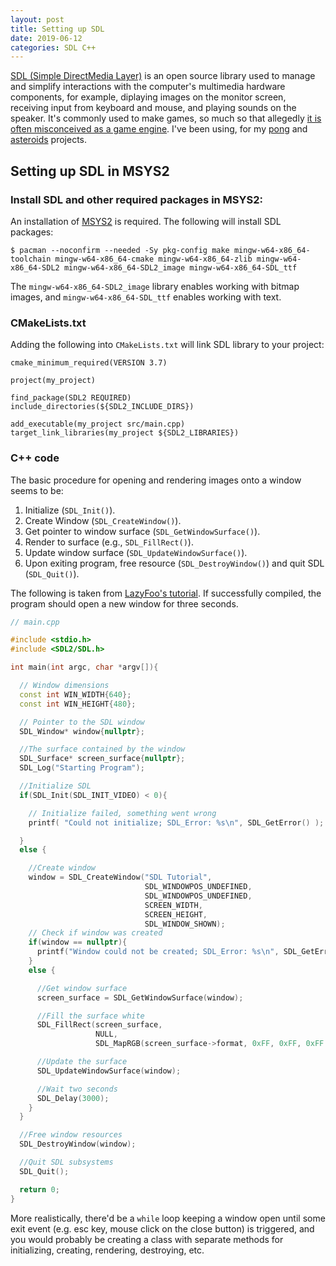 ```yaml
---
layout: post
title: Setting up SDL
date: 2019-06-12
categories: SDL C++
---
```


[SDL (Simple DirectMedia Layer)](https://www.libsdl.org/) is an open source library used to manage and simplify interactions with the computer's multimedia hardware components, for example, diplaying images on the monitor screen, receiving input from keyboard and mouse, and playing sounds on the speaker. It's commonly used to make games, so much so that allegedly [it is often misconceived as a game engine](https://en.wikipedia.org/wiki/Simple_DirectMedia_Layer). I've been using, for my [pong](https://github.com/liamst19/pong-study) and [asteroids](https://github.com/liamst19/asteroids-study) projects.

## Setting up SDL in MSYS2

### Install SDL and other required packages in MSYS2:

An installation of [MSYS2](https://www.msys2.org/) is required. The following will install SDL packages:

```
$ pacman --noconfirm --needed -Sy pkg-config make mingw-w64-x86_64-toolchain mingw-w64-x86_64-cmake mingw-w64-x86_64-zlib mingw-w64-x86_64-SDL2 mingw-w64-x86_64-SDL2_image mingw-w64-x86_64-SDL_ttf
```

The `mingw-w64-x86_64-SDL2_image` library enables working with bitmap images, and `mingw-w64-x86_64-SDL_ttf` enables working with text.
   
### CMakeLists.txt

Adding the following into `CMakeLists.txt` will link SDL library to your project:

```
cmake_minimum_required(VERSION 3.7)

project(my_project)

find_package(SDL2 REQUIRED)
include_directories(${SDL2_INCLUDE_DIRS})

add_executable(my_project src/main.cpp)
target_link_libraries(my_project ${SDL2_LIBRARIES})

```

### C++ code

The basic procedure for opening and rendering images onto a window seems to be:

1. Initialize (`SDL_Init()`).
2. Create Window (`SDL_CreateWindow()`).
3. Get pointer to window surface (`SDL_GetWindowSurface()`).
4. Render to surface (e.g., `SDL_FillRect()`).
5. Update window surface (`SDL_UpdateWindowSurface()`).
6. Upon exiting program, free resource (`SDL_DestroyWindow()`) and quit SDL (`SDL_Quit()`).

The following is taken from [LazyFoo's tutorial](https://lazyfoo.net/tutorials/SDL/01_hello_SDL/index2.php). If successfully compiled, the program should open a new window for three seconds.

```cpp
// main.cpp

#include <stdio.h>
#include <SDL2/SDL.h>

int main(int argc, char *argv[]){

  // Window dimensions
  const int WIN_WIDTH{640};
  const int WIN_HEIGHT{480};

  // Pointer to the SDL window
  SDL_Window* window{nullptr};

  //The surface contained by the window 
  SDL_Surface* screen_surface{nullptr};
  SDL_Log("Starting Program");

  //Initialize SDL
  if(SDL_Init(SDL_INIT_VIDEO) < 0){

    // Initialize failed, something went wrong
    printf( "Could not initialize; SDL_Error: %s\n", SDL_GetError() );

  }
  else {

    //Create window
    window = SDL_CreateWindow("SDL Tutorial",
                              SDL_WINDOWPOS_UNDEFINED,
                              SDL_WINDOWPOS_UNDEFINED,
                              SCREEN_WIDTH,
                              SCREEN_HEIGHT,
                              SDL_WINDOW_SHOWN);
    // Check if window was created
    if(window == nullptr){
      printf("Window could not be created; SDL_Error: %s\n", SDL_GetError());
    }
    else {

      //Get window surface
      screen_surface = SDL_GetWindowSurface(window);

      //Fill the surface white
      SDL_FillRect(screen_surface,
                   NULL,
                   SDL_MapRGB(screen_surface->format, 0xFF, 0xFF, 0xFF ));

      //Update the surface
      SDL_UpdateWindowSurface(window);

      //Wait two seconds
      SDL_Delay(3000);
    }
  }

  //Free window resources
  SDL_DestroyWindow(window);

  //Quit SDL subsystems
  SDL_Quit();

  return 0;
}
```

More realistically, there'd be a `while` loop keeping a window open until some exit event (e.g. esc key, mouse click on the close button) is triggered, and you would probably be creating a class with separate methods for initializing, creating, rendering, destroying, etc.
